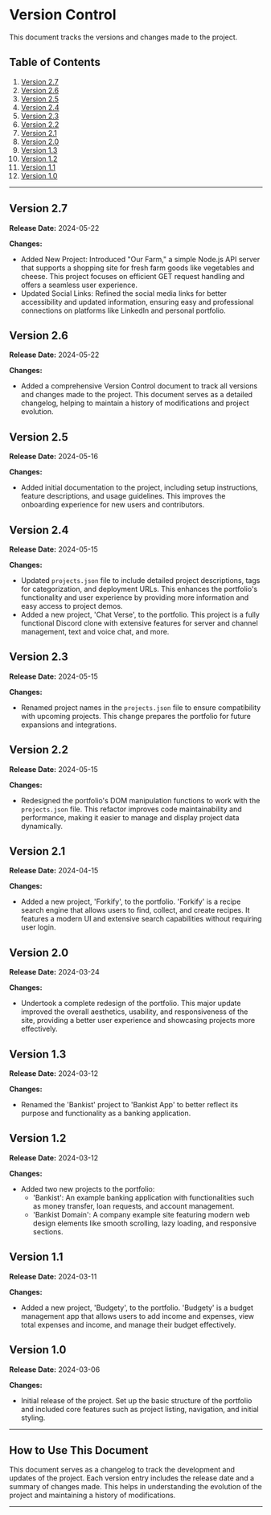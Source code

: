 # Version Control

This document tracks the versions and changes made to the project.

## Table of Contents

1. [Version 2.7](#version-27)
2. [Version 2.6](#version-26)
3. [Version 2.5](#version-25)
4. [Version 2.4](#version-24)
5. [Version 2.3](#version-23)
6. [Version 2.2](#version-22)
7. [Version 2.1](#version-21)
8. [Version 2.0](#version-20)
9. [Version 1.3](#version-13)
10. [Version 1.2](#version-12)
11. [Version 1.1](#version-11)
12. [Version 1.0](#version-10)

---

## Version 2.7

**Release Date:** 2024-05-22

**Changes:**

- Added New Project: Introduced "Our Farm," a simple Node.js API server that supports a shopping site for fresh farm goods like vegetables and cheese. This project focuses on efficient GET request handling and offers a seamless user experience.
- Updated Social Links: Refined the social media links for better accessibility and updated information, ensuring easy and professional connections on platforms like LinkedIn and personal portfolio.

## Version 2.6

**Release Date:** 2024-05-22

**Changes:**

- Added a comprehensive Version Control document to track all versions and changes made to the project. This document serves as a detailed changelog, helping to maintain a history of modifications and project evolution.

## Version 2.5

**Release Date:** 2024-05-16

**Changes:**

- Added initial documentation to the project, including setup instructions, feature descriptions, and usage guidelines. This improves the onboarding experience for new users and contributors.

## Version 2.4

**Release Date:** 2024-05-15

**Changes:**

- Updated `projects.json` file to include detailed project descriptions, tags for categorization, and deployment URLs. This enhances the portfolio's functionality and user experience by providing more information and easy access to project demos.
- Added a new project, 'Chat Verse', to the portfolio. This project is a fully functional Discord clone with extensive features for server and channel management, text and voice chat, and more.

## Version 2.3

**Release Date:** 2024-05-15

**Changes:**

- Renamed project names in the `projects.json` file to ensure compatibility with upcoming projects. This change prepares the portfolio for future expansions and integrations.

## Version 2.2

**Release Date:** 2024-05-15

**Changes:**

- Redesigned the portfolio's DOM manipulation functions to work with the `projects.json` file. This refactor improves code maintainability and performance, making it easier to manage and display project data dynamically.

## Version 2.1

**Release Date:** 2024-04-15

**Changes:**

- Added a new project, 'Forkify', to the portfolio. 'Forkify' is a recipe search engine that allows users to find, collect, and create recipes. It features a modern UI and extensive search capabilities without requiring user login.

## Version 2.0

**Release Date:** 2024-03-24

**Changes:**

- Undertook a complete redesign of the portfolio. This major update improved the overall aesthetics, usability, and responsiveness of the site, providing a better user experience and showcasing projects more effectively.

## Version 1.3

**Release Date:** 2024-03-12

**Changes:**

- Renamed the 'Bankist' project to 'Bankist App' to better reflect its purpose and functionality as a banking application.

## Version 1.2

**Release Date:** 2024-03-12

**Changes:**

- Added two new projects to the portfolio:
  - 'Bankist': An example banking application with functionalities such as money transfer, loan requests, and account management.
  - 'Bankist Domain': A company example site featuring modern web design elements like smooth scrolling, lazy loading, and responsive sections.

## Version 1.1

**Release Date:** 2024-03-11

**Changes:**

- Added a new project, 'Budgety', to the portfolio. 'Budgety' is a budget management app that allows users to add income and expenses, view total expenses and income, and manage their budget effectively.

## Version 1.0

**Release Date:** 2024-03-06

**Changes:**

- Initial release of the project. Set up the basic structure of the portfolio and included core features such as project listing, navigation, and initial styling.

---

## How to Use This Document

This document serves as a changelog to track the development and updates of the project. Each version entry includes the release date and a summary of changes made. This helps in understanding the evolution of the project and maintaining a history of modifications.

---
